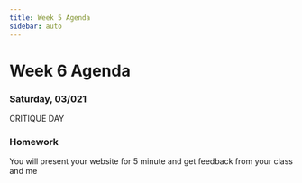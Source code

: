 ```yaml
---
title: Week 5 Agenda
sidebar: auto
---
```


# Week 6 Agenda


### Saturday, 03/021

CRITIQUE DAY



### Homework

You will present your website for 5 minute and get feedback from your class and me
